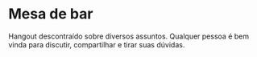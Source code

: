 # Mesa de bar

Hangout descontraído sobre diversos assuntos. Qualquer pessoa é bem vinda para discutir, compartilhar e tirar suas dúvidas.

